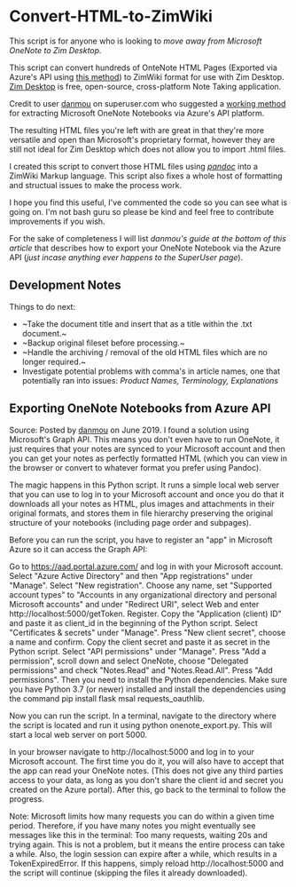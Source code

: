 # Convert-HTML-to-ZimWiki

This script is for anyone who is looking to *move away from Microsoft OneNote to Zim Desktop*.

This script can convert hundreds of OnteNote HTML Pages (Exported via Azure's API using [this method](https://superuser.com/a/1449705)) to ZimWiki format for use with Zim Desktop. [Zim Desktop](https://zim-wiki.org/) is free, open-source, cross-platform Note Taking application.

Credit to user [danmou](https://superuser.com/users/651502/danmou) on superuser.com who suggested a [working method](https://superuser.com/a/1449705) for extracting Microsoft OneNote Notebooks via Azure's API platform.

The resulting HTML files you're left with are great in that they're more versatile and open than Microsoft's proprietary format, however they are still not ideal for Zim Desktop which does not allow you to import .html files.

I created this script to convert those HTML files using [_pandoc_](https://pandoc.org/) into a ZimWiki Markup language. This script also fixes a whole host of formatting and structual issues to make the process work.

I hope you find this useful, I've commented the code so you can see what is going on. I'm not bash guru so please be kind and feel free to contribute improvements if you wish.

For the sake of completeness I will list *_danmou's_ guide at the bottom of this article* that describes how to export your OneNote Notebook via the Azure API (_just incase anything ever happens to the SuperUser page_).

## Development Notes
Things to do next:
- ~Take the document title and insert that as a title within the .txt document.~
- ~Backup original fileset before processing.~
- ~Handle the archiving / removal of the old HTML files which are no longer required.~
- Investigate potential problems with comma's in article names, one that potentially ran into issues:
_Product Names, Terminology, Explanations_

## Exporting OneNote Notebooks from Azure API
Source: Posted by [danmou](https://superuser.com/users/651502/danmou) on June 2019.
I found a solution using Microsoft's Graph API. This means you don't even have to run OneNote, it just requires that your notes are synced to your Microsoft account and then you can get your notes as perfectly formatted HTML (which you can view in the browser or convert to whatever format you prefer using Pandoc).

The magic happens in this Python script. It runs a simple local web server that you can use to log in to your Microsoft account and once you do that it downloads all your notes as HTML, plus images and attachments in their original formats, and stores them in file hierarchy preserving the original structure of your notebooks (including page order and subpages).

Before you can run the script, you have to register an "app" in Microsoft Azure so it can access the Graph API:

Go to https://aad.portal.azure.com/ and log in with your Microsoft account.
Select "Azure Active Directory" and then "App registrations" under "Manage".
Select "New registration". Choose any name, set "Supported account types" to "Accounts in any organizational directory and personal Microsoft accounts" and under "Redirect URI", select Web and enter http://localhost:5000/getToken. Register.
Copy the "Application (client) ID" and paste it as client_id in the beginning of the Python script.
Select "Certificates & secrets" under "Manage". Press "New client secret", choose a name and confirm.
Copy the client secret and paste it as secret in the Python script.
Select "API permissions" under "Manage". Press "Add a permission", scroll down and select OneNote, choose "Delegated permissions" and check "Notes.Read" and "Notes.Read.All". Press "Add permissions".
Then you need to install the Python dependencies. Make sure you have Python 3.7 (or newer) installed and install the dependencies using the command pip install flask msal requests_oauthlib.

Now you can run the script. In a terminal, navigate to the directory where the script is located and run it using python onenote_export.py. This will start a local web server on port 5000.

In your browser navigate to http://localhost:5000 and log in to your Microsoft account. The first time you do it, you will also have to accept that the app can read your OneNote notes. (This does not give any third parties access to your data, as long as you don't share the client id and secret you created on the Azure portal). After this, go back to the terminal to follow the progress.

Note: Microsoft limits how many requests you can do within a given time period. Therefore, if you have many notes you might eventually see messages like this in the terminal: Too many requests, waiting 20s and trying again. This is not a problem, but it means the entire process can take a while. Also, the login session can expire after a while, which results in a TokenExpiredError. If this happens, simply reload http://localhost:5000 and the script will continue (skipping the files it already downloaded).